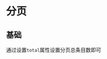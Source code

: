 <script setup>
  import SPagination from './normalPage.vue'
</script>
# 分页

## 基础

通过设置`total`属性设置分页总条目数即可
<SPagination/>
